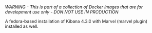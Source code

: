 *WARNING - This is part of a collection of Docker images that are for development use only - DON NOT USE IN PRODUCTION*

A fedora-based installation of Kibana 4.3.0 with Marvel (marvel plugin) installed as well.
